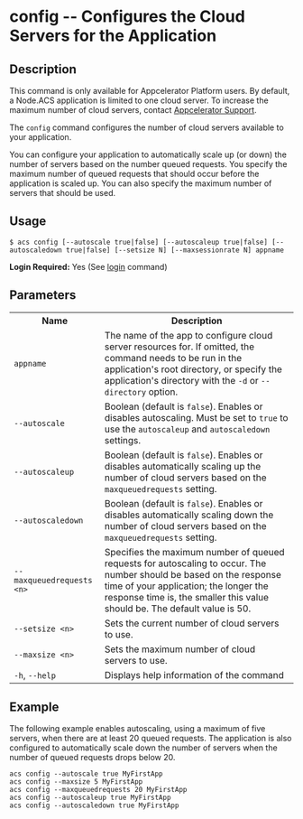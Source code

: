 # config -- Configures the Cloud Servers for the Application</h2>

## Description

<p class="note">This command is only available for Appcelerator Platform users.
By default, a Node.ACS application is limited to one cloud server. To increase the maximum number of cloud servers, contact <a href="http://support2.appcelerator.com">Appcelerator Support</a>.</p>

The `config` command configures the number of cloud servers available to your application. 

You can configure your application to automatically scale up (or down) the number of servers based on the number queued requests. 
You specify the maximum number of queued requests that should occur before the application is scaled up. 
You can also specify the maximum number of servers that should be used.

## Usage

`$ acs config [--autoscale true|false] [--autoscaleup true|false] [--autoscaledown true|false] [--setsize N] [--maxsessionrate N] appname`

**Login Required:** Yes (See [login](#!/guide/node_cli_login) command)

## Parameters

<table class="doc-table">
    <tbody>
    <tr>
        <th>Name</th>
        <th>Description</th>
    </tr>
    <tr>
        <td><code>appname</code></td>
        <td>
            The name of the app to configure cloud server resources for. If omitted, the command needs to be run
            in the application's root directory, or specify the application's directory with the <code>-d</code> or <code>--directory</code> option.
        </td>
    </tr>
    <tr>
        <td nowrap><code>--autoscale</code></td>
        <td>Boolean (default is <code>false</code>). Enables or disables autoscaling. Must be set to <code>true</code> to use the <code>autoscaleup</code> and <code>autoscaledown</code> settings.</td>
    </tr>
    <tr>
        <td nowrap><code>--autoscaleup</code></td>
        <td>Boolean (default is <code>false</code>). Enables or disables automatically scaling up the number of cloud servers based on the <code>maxqueuedrequests</code> setting.</td>
    </tr>
    <tr>
        <td nowrap><code>--autoscaledown</code></td>
        <td>Boolean (default is <code>false</code>). Enables or disables automatically scaling down the number of cloud servers based on the <code>maxqueuedrequests</code>  setting.</td>
    </tr>
    <tr>
        <td nowrap><code>--maxqueuedrequests &lt;n&gt;</code></td>
        <td>Specifies the maximum number of queued requests for autoscaling to occur. The number should be based on the response time of your application; the longer the response time is, the smaller this value should be. The default value is 50.</td>
    </tr>
    <tr>
        <td nowrap><code>--setsize &lt;n&gt;</code></td>
        <td>Sets the current number of cloud servers to use.</td>
    </tr>    
    <tr>
        <td nowrap><code>--maxsize &lt;n&gt;</code></td>
        <td>Sets the maximum number of cloud servers to use.</td>
    </tr>        
    <tr>
        <td><code>-h</code>, <code>--help</code></td>
        <td>Displays help information of the command</td>
    </tr>
    </tbody>
</table>

## Example

The following example enables autoscaling, using a maximum of five servers, when there are at least
20 queued requests. The application is also configured to automatically scale down the number of servers
when the number of queued requests drops below 20.

    acs config --autoscale true MyFirstApp
    acs config --maxsize 5 MyFirstApp
    acs config --maxqueuedrequests 20 MyFirstApp
    acs config --autoscaleup true MyFirstApp
    acs config --autoscaledown true MyFirstApp

